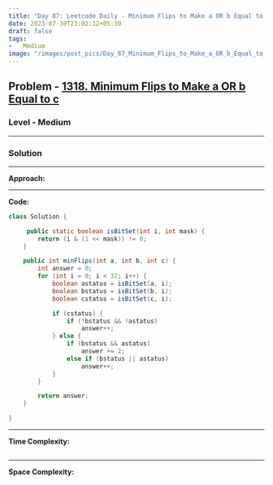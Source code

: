 ```yaml
---
title: "Day 87: Leetcode Daily - Minimum Flips to Make a OR b Equal to c"
date: 2023-07-30T23:02:12+05:30
draft: false
tags:
-   Medium
image: "/images/post_pics/Day_87_Minimum_Flips_to_Make_a_OR_b_Equal_to_c/Cover.png"
---
```



## Problem - [1318. Minimum Flips to Make a OR b Equal to c](https://leetcode.com/problems/minimum-flips-to-make-a-or-b-equal-to-c/)

### Level - Medium
---

### Solution

---
**Approach:**


---

**Code:**

```java
class Solution {

     public static boolean isBitSet(int i, int mask) {
        return (i & (1 << mask)) != 0;
    }

    public int minFlips(int a, int b, int c) {
        int answer = 0;
        for (int i = 0; i < 32; i++) {
            boolean astatus = isBitSet(a, i);
            boolean bstatus = isBitSet(b, i);
            boolean cstatus = isBitSet(c, i);

            if (cstatus) {
                if (!bstatus && !astatus)
                    answer++;
            } else {
                if (bstatus && astatus)
                    answer += 2;
                else if (bstatus || astatus)
                    answer++;
            }
        }

        return answer;
    }

}

```
---

**Time Complexity:**
```

```

---

**Space Complexity:**
```

```


